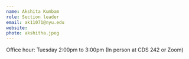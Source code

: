 ```yaml
---
name: Akshita Kumbam 
role: Section leader
email: ak11071@nyu.edu
website:  
photo: akshitha.jpeg
---
```


Office hour: Tuesday 2:00pm to 3:00pm (In person at CDS 242 or Zoom)
